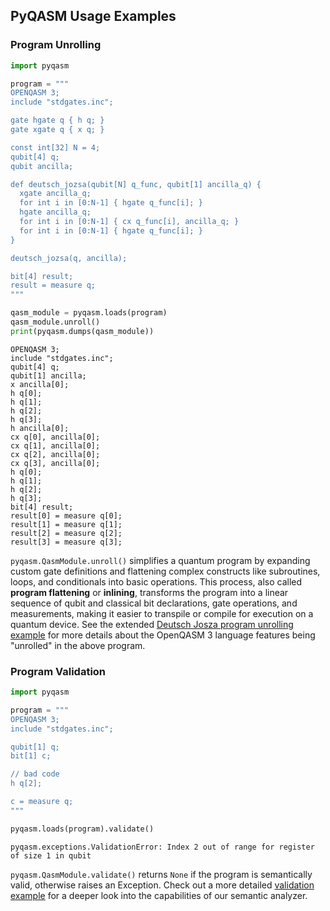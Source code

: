 ## PyQASM Usage Examples

### Program Unrolling

```python
import pyqasm 

program = """
OPENQASM 3;
include "stdgates.inc";

gate hgate q { h q; }
gate xgate q { x q; }

const int[32] N = 4;
qubit[4] q;
qubit ancilla;

def deutsch_jozsa(qubit[N] q_func, qubit[1] ancilla_q) {
  xgate ancilla_q;
  for int i in [0:N-1] { hgate q_func[i]; }
  hgate ancilla_q;
  for int i in [0:N-1] { cx q_func[i], ancilla_q; }
  for int i in [0:N-1] { hgate q_func[i]; }
}

deutsch_jozsa(q, ancilla);

bit[4] result;
result = measure q;
"""

qasm_module = pyqasm.loads(program)
qasm_module.unroll()
print(pyqasm.dumps(qasm_module))
```

```text
OPENQASM 3;
include "stdgates.inc";
qubit[4] q;
qubit[1] ancilla;
x ancilla[0];
h q[0];
h q[1];
h q[2];
h q[3];
h ancilla[0];
cx q[0], ancilla[0];
cx q[1], ancilla[0];
cx q[2], ancilla[0];
cx q[3], ancilla[0];
h q[0];
h q[1];
h q[2];
h q[3];
bit[4] result;
result[0] = measure q[0];
result[1] = measure q[1];
result[2] = measure q[2];
result[3] = measure q[3];
```

`pyqasm.QasmModule.unroll()` simplifies a quantum program by expanding custom gate definitions and flattening complex constructs like subroutines, loops, and conditionals into basic operations. This process, also called **program flattening** or **inlining**, transforms the program into a linear sequence of qubit and classical bit declarations, gate operations, and measurements, making it easier to transpile or compile for execution on a quantum device. See the extended [Deutsch Josza program unrolling example](unroll_example.py) for more details about the OpenQASM 3 language features being "unrolled" in the above program.

### Program Validation

```python
import pyqasm

program = """
OPENQASM 3;
include "stdgates.inc";

qubit[1] q;
bit[1] c;

// bad code
h q[2];

c = measure q;
"""

pyqasm.loads(program).validate()
```

```text
pyqasm.exceptions.ValidationError: Index 2 out of range for register of size 1 in qubit
```

`pyqasm.QasmModule.validate()` returns `None` if the program is semantically valid, otherwise raises an Exception. Check out a more detailed [validation example](validate_example.py) for a deeper look into the capabilities of our semantic analyzer.